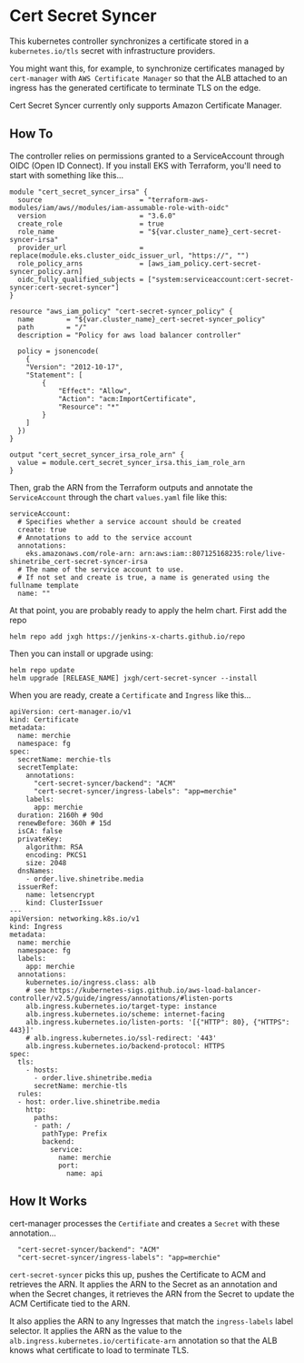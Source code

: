 Cert Secret Syncer
==================
This kubernetes controller synchronizes a certificate stored in a `kubernetes.io/tls` secret with infrastructure providers.

You might want this, for example, to synchronize certificates managed by `cert-manager` with `AWS Certificate Manager` so that the ALB attached to an ingress has the generated certificate to terminate TLS on the edge.

Cert Secret Syncer currently only supports Amazon Certificate Manager.


How To
------
The controller relies on permissions granted to a ServiceAccount through OIDC (Open ID Connect). If you install EKS with Terraform, you'll need to start with something like this...

```
module "cert_secret_syncer_irsa" {
  source                        = "terraform-aws-modules/iam/aws//modules/iam-assumable-role-with-oidc"
  version                       = "3.6.0"
  create_role                   = true
  role_name                     = "${var.cluster_name}_cert-secret-syncer-irsa"
  provider_url                  = replace(module.eks.cluster_oidc_issuer_url, "https://", "")
  role_policy_arns              = [aws_iam_policy.cert-secret-syncer_policy.arn]
  oidc_fully_qualified_subjects = ["system:serviceaccount:cert-secret-syncer:cert-secret-syncer"]
}

resource "aws_iam_policy" "cert-secret-syncer_policy" {
  name        = "${var.cluster_name}_cert-secret-syncer_policy"
  path        = "/"
  description = "Policy for aws load balancer controller"

  policy = jsonencode(
    {
    "Version": "2012-10-17",
    "Statement": [
        {
            "Effect": "Allow",
            "Action": "acm:ImportCertificate",
            "Resource": "*"
        }
    ]
  })
}

output "cert_secret_syncer_irsa_role_arn" {
  value = module.cert_secret_syncer_irsa.this_iam_role_arn
}
```

Then, grab the ARN from the Terraform outputs and annotate the `ServiceAccount` through the chart `values.yaml` file like this:

```
serviceAccount:
  # Specifies whether a service account should be created
  create: true
  # Annotations to add to the service account
  annotations:
    eks.amazonaws.com/role-arn: arn:aws:iam::807125168235:role/live-shinetribe_cert-secret-syncer-irsa
  # The name of the service account to use.
  # If not set and create is true, a name is generated using the fullname template
  name: ""
```

At that point, you are probably ready to apply the helm chart. First add the repo

```
helm repo add jxgh https://jenkins-x-charts.github.io/repo
```

Then you can install or upgrade using:

```
helm repo update
helm upgrade [RELEASE_NAME] jxgh/cert-secret-syncer --install
```

When you are ready, create a `Certificate` and `Ingress` like this...

```
apiVersion: cert-manager.io/v1
kind: Certificate
metadata:
  name: merchie
  namespace: fg
spec:
  secretName: merchie-tls
  secretTemplate:
    annotations:
      "cert-secret-syncer/backend": "ACM"
      "cert-secret-syncer/ingress-labels": "app=merchie"
    labels:
      app: merchie
  duration: 2160h # 90d
  renewBefore: 360h # 15d
  isCA: false
  privateKey:
    algorithm: RSA
    encoding: PKCS1
    size: 2048
  dnsNames:
    - order.live.shinetribe.media
  issuerRef:
    name: letsencrypt
    kind: ClusterIssuer
---
apiVersion: networking.k8s.io/v1
kind: Ingress
metadata:
  name: merchie
  namespace: fg
  labels:
    app: merchie
  annotations:
    kubernetes.io/ingress.class: alb
    # see https://kubernetes-sigs.github.io/aws-load-balancer-controller/v2.5/guide/ingress/annotations/#listen-ports
    alb.ingress.kubernetes.io/target-type: instance
    alb.ingress.kubernetes.io/scheme: internet-facing
    alb.ingress.kubernetes.io/listen-ports: '[{"HTTP": 80}, {"HTTPS": 443}]'
    # alb.ingress.kubernetes.io/ssl-redirect: '443'
    alb.ingress.kubernetes.io/backend-protocol: HTTPS
spec:
  tls:
    - hosts:
      - order.live.shinetribe.media
      secretName: merchie-tls
  rules:
  - host: order.live.shinetribe.media
    http:
      paths:
      - path: /
        pathType: Prefix
        backend:
          service:
            name: merchie
            port:
              name: api
```

How It Works
------------
cert-manager processes the `Certifiate` and creates a `Secret` with these annotation...

```
  "cert-secret-syncer/backend": "ACM"
  "cert-secret-syncer/ingress-labels": "app=merchie"
```

`cert-secret-syncer` picks this up, pushes the Certificate to ACM and retrieves the ARN. It applies the ARN to the Secret as an annotation and when the Secret changes, it retrieves the ARN from the Secret to update the ACM Certificate tied to the ARN.

It also applies the ARN to any Ingresses that match the `ingress-labels` label selector. It applies the ARN as the value to the `alb.ingress.kubernetes.io/certificate-arn` annotation so that the ALB knows what certificate to load to terminate TLS.
